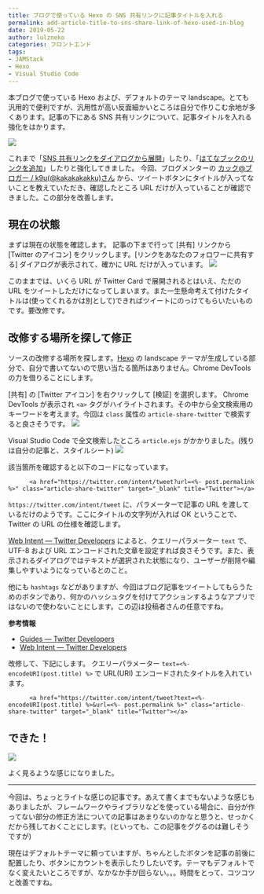 ```yaml
---
title: ブログで使っている Hexo の SNS 共有リンクに記事タイトルを入れる
permalink: add-article-title-to-sns-share-link-of-hexo-used-in-blog
date: 2019-05-22
author: lulzneko
categories: フロントエンド
tags:
- JAMStack
- Hexo
- Visual Studio Code
---
```


本ブログで使っている Hexo および、デフォルトのテーマ landscape。とても汎用的で便利ですが、汎用性が高い反面細かいところは自分で作りこむ余地が多くあります。記事の下にある SNS 共有リンクについて、記事タイトルを入れる強化をはかります。

![](/articles/assets/lulzneko/serverless/hexo/hexo.png)

これまで「[SNS 共有リンクをダイアログから展開](https://riotz.works/articles/2019/04/11/improve-sns-shared-links-usability-of-hexo-used-in-blog/)」したり、「[はてなブックのリンクを追加](https://riotz.works/articles/2019/04/10/add-hatena-bookmark-to-sns-share-link-of-hexo-used-in-blog/)」したりと強化してきました。
今回、ブログメンターの [カック@ブロガー / k9u(@kakakakakku)さん](https://twitter.com/kakakakakku) から、ツイートボタンにタイトルが入ってないことを教えていただき、確認したところ URL だけが入っていることが確認できました。この部分を改善します。


## 現在の状態
まずは現在の状態を確認します。
記事の下まで行って [共有] リンクから [Twitter のアイコン] をクリックします。[リンクをあなたのフォロワーに共有する] ダイアログが表示されて、確かに URL だけが入っています。
![](/articles/assets/lulzneko/serverless/hexo/04-01.png)

このままでは、いくら URL が Twitter Card で展開されるとはいえ、ただの URL をツイートしただけになってしまいます。また一生懸命考えて付けたタイトルは(使ってくれるかは別として)できればツイートにのっけてもらいたいものです。要改修です。


## 改修する場所を探して修正
ソースの改修する場所を探します。[Hexo](https://hexo.io/) の landscape テーマが生成している部分で、自分で書いてないので思い当たる箇所はありません。Chrome DevTools の力を借りることにします。

[共有] の [Twitter アイコン] を右クリックして [検証] を選択します。
Chrome DevTools が表示され `<a>` タグがハイライトされます。その中から全文検索用のキーワードを考えます。今回は `class` 属性の `article-share-twitter` で検索すると良さそうです。
![](/articles/assets/lulzneko/serverless/hexo/04-02.png)

Visual Studio Code で全文検索したところ `article.ejs` がかかりました。(残りは自分の記事と、スタイルシート)
![](/articles/assets/lulzneko/serverless/hexo/04-03.png)

該当箇所を確認すると以下のコードになっています。
```
      <a href="https://twitter.com/intent/tweet?url=<%- post.permalink %>" class="article-share-twitter" target="_blank" title="Twitter"></a>
```

`https://twitter.com/intent/tweet` に、パラメーターで記事の URL を渡しているだけのようです。ここにタイトルの文字列が入れば OK ということで、Twitter の URL の仕様を確認します。

[Web Intent — Twitter Developers](https://developer.twitter.com/en/docs/twitter-for-websites/tweet-button/guides/web-intent.html) によると、クエリーパラメーター `text` で、UTF-8 および URL エンコードされた文章を設定すれば良さそうです。また、表示されるダイアログではテキストが選択された状態になり、ユーザーが削除や編集しやすいようになっているとのこと。

他にも `hashtags` などがありますが、今回はブログ記事をツイートしてもらうためのボタンであり、何かのハッシュタグを付けてアクションするようなアプリではないので使わないことにします。この辺は投稿者さんの任意ですね。

**参考情報**
- [Guides — Twitter Developers](https://developer.twitter.com/en/docs/twitter-for-websites/tweet-button/overview)
- [Web Intent — Twitter Developers](https://developer.twitter.com/en/docs/twitter-for-websites/tweet-button/guides/web-intent.html)

改修して、下記にします。
クエリーパラメーター `text=<%- encodeURI(post.title) %>` で URL(URI) エンコードされたタイトルを入れています。
```
      <a href="https://twitter.com/intent/tweet?text=<%- encodeURI(post.title) %>&url=<%- post.permalink %>" class="article-share-twitter" target="_blank" title="Twitter"></a>
```


## できた！
![](/articles/assets/lulzneko/serverless/hexo/04-04.png)

よく見るような感じになりました。



----

今回は、ちょっとライトな感じの記事です。あえて書くまでもないような感じもありましたが、フレームワークやライブラリなどを使っている場合に、自分が作ってない部分の修正方法についての記事はあまりないのかなと思うと、せっかくだから残しておくことにします。(といっても、この記事をググるのは難しそうですが)

現在はデフォルトテーマに頼っていますが、ちゃんとしたボタンを記事の前後に配置したり、ボタンにカウントを表示したりしたいです。テーマもデフォルトでなく変えたいところですが、なかなか手が回らない。。。時間をとって、コツコツと改善ですね。
